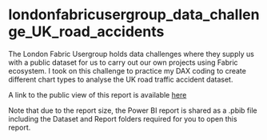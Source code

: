 # londonfabricusergroup_data_challenge_UK_road_accidents

The London Fabric Usergroup holds data challenges where they supply us with a public dataset for us to carry out our own projects using Fabric ecosystem.
I took on this challenge to practice my DAX coding to create different chart types to analyse the UK road traffic accident dataset.

A link to the public view of this report is available [here](https://app.powerbi.com/view?r=eyJrIjoiYjc0YmM5ZDEtMzJhMS00NjgxLWE2YmMtNTJiN2E2MmRiNTBjIiwidCI6ImNlZjk5OTUzLWM0OTYtNGE4MS1iMDYxLTNlYmU1ODRjY2ZjYyIsImMiOjh9)

Note that due to the report size, the Power BI report is shared as a .pbib file including the Dataset and Report folders required for you to open this report.
